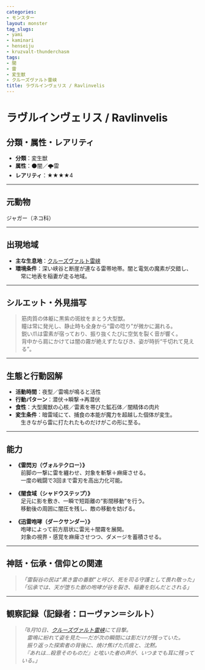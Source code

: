 ```yaml
---
categories:
- モンスター
layout: monster
tag_slugs:
- yami
- kaminari
- henseiju
- kruzvalt-thunderchasm
tags:
- 闇
- 雷
- 変生獣
- クルーズヴァルト雷峡
title: ラヴルインヴェリス / Ravlinvelis
---
```


# ラヴルインヴェリス / Ravlinvelis

## 分類・属性・レアリティ

* **分類**：変生獣  
* **属性**：🌑闇／🌩雷  
* **レアリティ**：★★★★4

---

## 元動物

ジャガー（ネコ科）

---

## 出現地域

* **主な生息地**：[クルーズヴァルト雷峡](../place/kruzvalt_thunderchasm.md)  
* **環境条件**：深い峡谷と断崖が連なる雷帯地帯。闇と電気の魔素が交錯し、  
　常に地表を稲妻が走る地域。

---

## シルエット・外見描写

> 筋肉質の体躯に黒紫の斑紋をまとう大型獣。  
> 瞳は常に発光し、静止時も全身から“雷の唸り”が微かに漏れる。  
> 鋭い爪は雷素が宿っており、振り抜くたびに空気を裂く音が響く。  
> 背中から肩にかけては闇の霧が絶えずたなびき、姿が時折“千切れて見える”。

---

## 生態と行動図解

* **活動時間**：夜型／雷鳴が鳴ると活性  
* **行動パターン**：潜伏→瞬撃→再潜伏  
* **食性**：大型魔獣の心核／雷素を帯びた鉱石体／闇精体の肉片  
* **変生条件**：暗雷域にて、捕食の本能が魔力を超越した個体が変生。  
　生きながら雷に打たれたものだけがこの形に至る。

---

## 能力

* **《雷閃刃（ヴォルテクロー）》**  
　前脚の一撃に雷を纏わせ、対象を斬撃＋麻痺させる。  
　一度の戦闘で3回まで雷刃を高出力化可能。

* **《闇食域（シャドウステップ）》**  
　足元に影を敷き、一瞬で短距離の“影間移動”を行う。  
　移動後の周囲に闇圧を残し、敵の移動を妨げる。

* **《迅雷咆哮（ダークサンダー）》**  
　咆哮によって前方扇状に雷光＋闇霧を展開。  
　対象の視界・感覚を麻痺させつつ、ダメージを蓄積させる。

---

## 神話・伝承・信仰との関連

> *「雷裂谷の民は“黒き雷の番獣”と呼び、死を司る守護として畏れ敬った」*  
> *「伝承では、天が堕ちた獣の咆哮が谷を裂き、稲妻を刻んだとされる」*

---

## 観察記録（記録者：ローヴァン＝シルト）

> *「8月10日、[クルーズヴァルト雷峡](../place/kruzvalt_thunderchasm.md)にて目撃。  
　雷鳴に紛れて姿を見た──だが次の瞬間には影だけが残っていた。  
　振り返った探索者の背後に、焼け焦げた爪痕と、沈黙。  
　『あれは…殺意そのものだ』と呟いた者の声が、いつまでも耳に残っている。」*